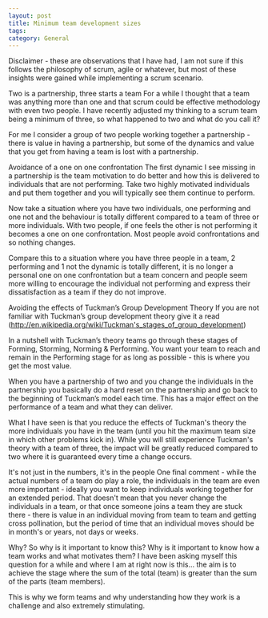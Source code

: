 ```yaml
---
layout: post
title: Minimum team development sizes
tags: 
category: General
---
```

Disclaimer - these are observations that I have had, I am not sure if this follows the philosophy of scrum, agile or whatever, but most of these insights were gained while implementing a scrum scenario.

Two is a partnership, three starts a team
For a while I thought that a team was anything more than one and that scrum could be effective methodology with even two people. I have recently adjusted my thinking to a scrum team being a minimum of three, so what happened to two and what do you call it?

For me I consider a group of two people working together a partnership - there is value in having a partnership, but some of the dynamics and value that you get from having a team is lost with a partnership.

Avoidance of a one on one confrontation
The first dynamic I see missing in a partnership is the team motivation to do better and how this is delivered to individuals that are not performing. Take two highly motivated individuals and put them together and you will typically see them continue to perform.

Now take a situation where you have two individuals, one performing and one not and the behaviour is totally different compared to a team of three or more individuals. With two people, if one feels the other is not performing it becomes a one on one confrontation. Most people avoid confrontations and so nothing changes.

Compare this to a situation where you have three people in a team, 2 performing and 1 not the dynamic is totally different, it is no longer a personal one on one confrontation but a team concern and people seem more willing to encourage the individual not performing and express their dissatisfaction as a team if they do not improve.

Avoiding the effects of Tuckman’s Group Development Theory
If you are not familiar with Tuckman’s group development theory give it a read (http://en.wikipedia.org/wiki/Tuckman's_stages_of_group_development)

In a nutshell with Tuckman’s theory teams go through these stages of Forming, Storming, Norming & Performing. You want your team to reach and remain in the Performing stage for as long as possible - this is where you get the most value.

When you have a partnership of two and you change the individuals in the partnership you basically do a hard reset on the partnership and go back to the beginning of Tuckman’s model each time. This has a major effect on the performance of a team and what they can deliver.

What I have seen is that you reduce the effects of Tuckman's theory the more individuals you have in the team (until you hit the maximum team size in which other problems kick in). While you will still experience Tuckman's theory with a team of three, the impact will be greatly reduced compared to two where it is guaranteed every time a change occurs.

It's not just in the numbers, it's in the people
One final comment - while the actual numbers of a team do play a role, the individuals in the team are even more important - ideally you want to keep individuals working together for an extended period. That doesn't mean that you never change the individuals in a team, or that once someone joins a team they are stuck there - there is value in an individual moving from team to team and getting cross pollination, but the period of time that an individual moves should be in month's or years, not days or weeks.

Why?
So why is it important to know this? Why is it important to know how a team works and what motivates them? I have been asking myself this question for a while and where I am at right now is this… the aim is to achieve the stage where the sum of the total (team) is greater than the sum of the parts (team members).

This is why we form teams and why understanding how they work is a challenge and also extremely stimulating.